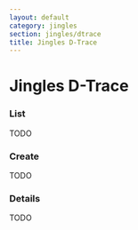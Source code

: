 ```yaml
---
layout: default
category: jingles
section: jingles/dtrace
title: Jingles D-Trace
---
```

# Jingles D-Trace

### List<a id="dtraces-list"></a>
TODO

### Create<a id="dtraces-new"></a>
TODO

### Details<a id="dtraces-details"></a>
TODO
